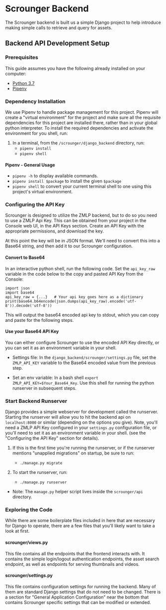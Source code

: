 # Scrounger Backend

The Scrounger backend is built us a simple Django project to help introduce making 
simple calls to retrieve and query for assets. 

## Backend API Development Setup

### Prerequisites

This guide assumes you have the following already installed on your computer:

- [Python 3.7](https://www.python.org/downloads/release/python-379/)
- [Pipenv](https://pypi.org/project/pipenv/)

### Dependency Installation

We use Pipenv to handle package management for this project. Pipenv will create 
a "virtual environment" for the project and make sure all the requisite dependencies for
this project are installed there, rather than in your global python interpreter. To 
install the required dependencies and activate the environment for you shell, run:

1. In a terminal, from the `/scrounger/django_backend`  directory, run:
    - `pipenv install`
    - `pipenv shell`

#### Pipenv - General Usage

- `pipenv -h` to display available commands.
- `pipenv install $package` to install the given `$package`
- `pipenv shell` to convert your current terminal shell to one using this project's virtual 
environment.

### Configuring the API Key

Scrounger is designed to utilize the ZMLP backend, but to do so you need to use a ZMLP
Api Key. This can be obtained from your project in the Console web UI, in the API Keys
section. Create an API Key with the appropriate permissions, and download the key.

At this point the key will be in JSON format. We'll need to convert this into a Base64
string, and then add it to our Scrounger configuration.

#### Convert to Base64

In an interactive python shell, run the following code. Set the `api_key_raw` variable
in the code below to the copy and pasted API Key from the Console:

```
import json
import base64
api_key_raw = {...}   # Your api key goes here as a dictionary
print(base64.b64encode(json.dumps(api_key_raw).encode('utf-8')).decode('utf-8'))
```

This will output the base64 encoded api key to stdout, which you can copy and paste for
the following steps.

#### Use your Base64 API Key

You can either configure Scrounger to use the encoded API Key directly, or you can set
it as an environment variable in your shell.

- Settings file: In the `django_backend/scrounger/settings.py` file, set the `ZMLP_API_KEY`
variable to the Base64 encoded value from the previous step.

- Set an env variable: In a bash shell `export ZMLP_API_KEY=$Your_Base64_Key`. Use this
shell for running the python runserver in subsequent steps.

### Start Backend Runserver

Django provides a simple webserver for development called the runserver. Starting the 
runserver will allow you to hit the backend api on `localhost:8000` or similar 
(depending on the options you give). Note, you'll need a ZMLP API Key configured in your
`settings.py` configuration file, or you'll need to set it as an environment variable in
your shell.
(see the "Configuring the API Key" section for details).

1. If this is the first time you're running the runserver, or if the runserver mentions
"unapplied migrations" on startup, be sure to run:
    - `./manage.py migrate`

1. To start the runserver, run:
    - `./manage.py runserver`
    
- Note: The `manage.py` helper script lives inside the `scrounger/api`
directory.


### Exploring the Code

While there are some boilerplate files included in here that are necessary for Django
to operate, there are a few files that you'll likely want to take a look at first.

#### scrounger/views.py

This file contains all the endpoints that the frontend interacts with. It contains
the simple login/logout authentication endpoints, the asset search endpoint, as well
as endpoints for serving thumbnails and videos.

#### scrounger/settings.py

This file contains configuration settings for running the backend. Many of them are
standard Django settings that do not need to be changed. There is a section
for "General Application Configuration" near the bottom that contains Scrounger specific
settings that can be modified or extended.
